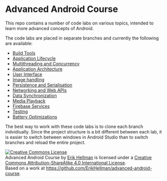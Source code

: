 # Advanced Android Course

This repo contains a number of code labs on various topics, intended to learn more advanced concepts of Android. 

The code labs are placed in separate branches and currently the following are available:

* [Build Tools](https://github.com/ErikHellman/advanced-android-course/tree/build-tools)
* [Application Lifecycle](https://github.com/ErikHellman/advanced-android-course/tree/application-lifecycle)
* [Multithreading and Concurrency](https://github.com/ErikHellman/advanced-android-course/tree/multithreading-concurrency)
* [Application Architecture](https://github.com/ErikHellman/advanced-android-course/tree/application-architecture)
* [User Interface](https://github.com/ErikHellman/advanced-android-course/tree/user-interface)
* [Image handling](https://github.com/ErikHellman/advanced-android-course/tree/image-handling)
* [Persistence and Serialisation](https://github.com/ErikHellman/advanced-android-course/tree/persistence-serialisation)
* [Networking and Web APIs](https://github.com/ErikHellman/advanced-android-course/tree/networking-webapi)
* [Data Synchronization](https://github.com/ErikHellman/advanced-android-course/tree/data-sync)
* [Media Playback](https://github.com/ErikHellman/advanced-android-course/tree/media-playback)
* [Firebase Services](https://github.com/ErikHellman/advanced-android-course/tree/firebase-services)
* [Testing](https://github.com/ErikHellman/advanced-android-course/tree/testing)
* [Battery Optimizations](https://github.com/ErikHellman/advanced-android-course/tree/battery-optimizations)

The best way to work with these code labs is to clone each branch indvidiually. Since the project structure is a bit different between each lab, it is easier to switch between windows in Android Studio than to switch branches and reload the entire project.

<a rel="license" href="http://creativecommons.org/licenses/by-sa/4.0/"><img alt="Creative Commons License" style="border-width:0" src="https://i.creativecommons.org/l/by-sa/4.0/88x31.png" /></a><br /><span xmlns:dct="http://purl.org/dc/terms/" property="dct:title">Advanced Android Course</span> by <a xmlns:cc="http://creativecommons.org/ns#" href="https://github.com/ErikHellman/advanced-android-course" property="cc:attributionName" rel="cc:attributionURL">Erik Hellman</a> is licensed under a <a rel="license" href="http://creativecommons.org/licenses/by-sa/4.0/">Creative Commons Attribution-ShareAlike 4.0 International License</a>.<br />Based on a work at <a xmlns:dct="http://purl.org/dc/terms/" href="https://github.com/ErikHellman/advanced-android-course" rel="dct:source">https://github.com/ErikHellman/advanced-android-course</a>.